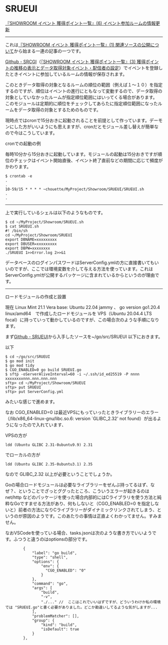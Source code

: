 # SRUEUI

[『SHOWROOM イベント 獲得ポイント一覧』(6) イベント参加ルームの情報更新](https://zenn.dev/chouette2100/books/d8c28f8ff426b7/viewer/d9f919)

----------------------

これは[『SHOWROOM イベント 獲得ポイント一覧』(1) 関連ソースの公開について](https://zenn.dev/chouette2100/books/d8c28f8ff426b7/viewer/4fccae)から始まる一連の記事の一つです。

[Github - SRCGI](https://github.com/Chouette2100/SRCGI)（[『SHOWROOM イベント 獲得ポイント一覧』(3) 獲得ポイントの推移の表示とデータ取得対象イベント・配信者の設定](https://zenn.dev/chouette2100/books/d8c28f8ff426b7/viewer/56ec9b)）でイベントを登録したときイベントに参加しているルームの情報が保存されます。

このときデータ取得の対象となるルームの順位の範囲（例えば１〜１０）を指定するのですが、順位はイベントの進行にともなって変動するので、データ取得の対象としていなかったルームが指定順位範囲にはいってくる場合があります。
このモジュールは定期的に順位をチェックしてあらたに指定順位範囲になったルームをデータ取得の対象とするためのものです。

現時点ではcronで15分おきに起動されることを前提として作っています。デーモンにした方がいいようにも思えますが、cronだとモジュール差し替えが簡単なので今はこうしています。

cronでの起動の例

毎時10分から15分おきに起動しています。モジュールの起動は15分おきですが順位のチェックはイベント開始直後、イベント終了直前などの期間に応じて頻度がかわります。

```
$ crontab -e
.
.
10-59/15 * * * * ~chouette/MyProject/Showroom/SRUEUI/SRUEUI.sh
. 
.
```


---

上で実行しているシェルは以下のようなものです。

```
$ cd ~/MyProject/Showroom/SRUEUI.sh
$ cat SRUEUI.sh
#! /bin/sh
cd ~/MyProject/Showroom/SRUEUI
export DBNAME=xxxxxxxxx
export DBUSER=xxxxxxxxx
export DBPW=xxxxxxxx
./SRUEUI 1>>Error.log 2>>&1
```

データベースのログインパスワードはServerConfig.ymlの方に直接書いてもいいのですが、ここでは環境変数を介して与える方法を使っています。これはServerConfig.ymlが公開するパッケージに含まれているからというのが理由です。

---

ロードモジュールの作成と設置

現在 Linux Mint 21.1 Vera base: Ubuntu 22.04 jammy 、 go version go1.20.4 linux/amd64　で作成したロードモジュールを VPS（Ubuntu 20.04.4 LTS focal）に持っていって動かしているのですが、この場合次のような手順になります。

まず[Github - SRUEUI](https://github.com/Chouette2100/SRUEUI)から入手したソースを~/go/src/SRUEUI 以下におきます。

以下

```
$ cd ~/go/src/SRUEUI
$ go mod init
$ go mod tidy
$ CGO_ENABLED=0 go build SRUEUI.go
$ sftp -oServerAliveInterval=60 -i ~/.ssh/id_ed25519 -P nnnn xxxxxxxxnnn.nnn.nnn.nnn
sftp> cd ~/MyProject/Showroom/SRUEUI
sftp> put SRUEUI
sftp> put ServerConfig.yml
```

みたいな感じで進めます。

なお CGO_ENABLED=0 は最近VPSにもっていったときライブラリーのエラー（/lib/x86_64-linux-gnu/libc.so.6: version `GLIBC_2.32' not found）が出るようになったので入れています、

VPSの方が

```
ldd (Ubuntu GLIBC 2.31-0ubuntu9.9) 2.31
```
でローカルの方が

```
ldd (Ubuntu GLIBC 2.35-0ubuntu3.1) 2.35
```

なので GLIBC_2.32 以上が必要ということでしょうか。

Goの場合ロードモジュールは必要なライブラリーをぜんぶ持ってるはず、なぜ？、ということでざっとググったところ、こういうエラーが起きるのはnet/http などのパッケージを使った場合内部的にはCライブラリを使う方法と純粋なGoですませる方法があり、何もしないと（CGO_ENABLED=0 を指定しないと）前者の方法になりCライブラリーがダイナミックリンクされてしまう、というのが原因のようです。このあたりの事情は正直よくわかってません。すみません。

なおVSCodeを使っている場合、tasks.jsonは次のような書き方でいいようです。ふつうと違うのはoptionsの部分です。

```
        {
            "label": "go build",
            "type": "shell",
            "options": {
                "env": {
                  "CGO_ENABLED": "0"
                }
            },
            "command": "go",
            "args": [
                "build",
                "-v",
                "./..." //  ここはこれでいいはずですが、どういうわけか私の環境では "SRUEUI.go"と書く必要がありました。どこか勘違いしてるような気がしますが...
            ],
            "problemMatcher": [],
            "group": {
                "kind": "build",
                "isDefault": true
            }
        },
```
